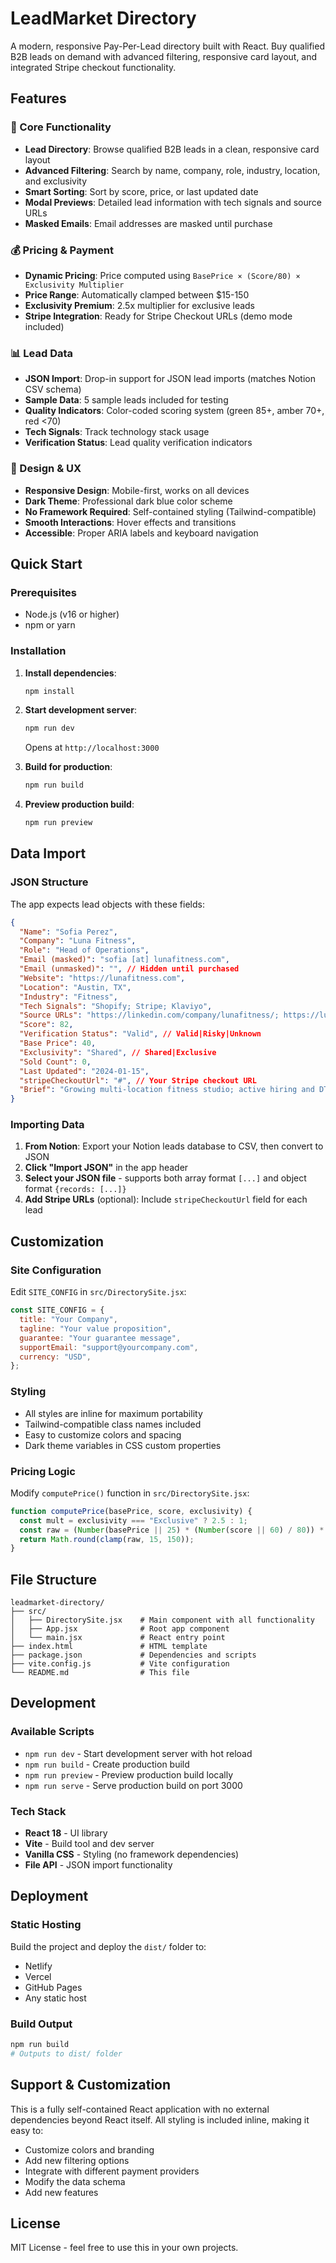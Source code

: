# LeadMarket Directory

A modern, responsive Pay-Per-Lead directory built with React. Buy qualified B2B leads on demand with advanced filtering, responsive card layout, and integrated Stripe checkout functionality.

## Features

### 🎯 Core Functionality
- **Lead Directory**: Browse qualified B2B leads in a clean, responsive card layout
- **Advanced Filtering**: Search by name, company, role, industry, location, and exclusivity
- **Smart Sorting**: Sort by score, price, or last updated date
- **Modal Previews**: Detailed lead information with tech signals and source URLs
- **Masked Emails**: Email addresses are masked until purchase

### 💰 Pricing & Payment
- **Dynamic Pricing**: Price computed using `BasePrice × (Score/80) × Exclusivity Multiplier`
- **Price Range**: Automatically clamped between $15-150
- **Exclusivity Premium**: 2.5x multiplier for exclusive leads
- **Stripe Integration**: Ready for Stripe Checkout URLs (demo mode included)

### 📊 Lead Data
- **JSON Import**: Drop-in support for JSON lead imports (matches Notion CSV schema)
- **Sample Data**: 5 sample leads included for testing
- **Quality Indicators**: Color-coded scoring system (green 85+, amber 70+, red <70)
- **Tech Signals**: Track technology stack usage
- **Verification Status**: Lead quality verification indicators

### 🎨 Design & UX
- **Responsive Design**: Mobile-first, works on all devices
- **Dark Theme**: Professional dark blue color scheme
- **No Framework Required**: Self-contained styling (Tailwind-compatible)
- **Smooth Interactions**: Hover effects and transitions
- **Accessible**: Proper ARIA labels and keyboard navigation

## Quick Start

### Prerequisites
- Node.js (v16 or higher)
- npm or yarn

### Installation

1. **Install dependencies**:
   ```bash
   npm install
   ```

2. **Start development server**:
   ```bash
   npm run dev
   ```
   Opens at `http://localhost:3000`

3. **Build for production**:
   ```bash
   npm run build
   ```

4. **Preview production build**:
   ```bash
   npm run preview
   ```

## Data Import

### JSON Structure
The app expects lead objects with these fields:

```json
{
  "Name": "Sofia Perez",
  "Company": "Luna Fitness", 
  "Role": "Head of Operations",
  "Email (masked)": "sofia [at] lunafitness.com",
  "Email (unmasked)": "", // Hidden until purchased
  "Website": "https://lunafitness.com",
  "Location": "Austin, TX",
  "Industry": "Fitness",
  "Tech Signals": "Shopify; Stripe; Klaviyo",
  "Source URLs": "https://linkedin.com/company/lunafitness/; https://lunafitness.com/careers",
  "Score": 82,
  "Verification Status": "Valid", // Valid|Risky|Unknown
  "Base Price": 40,
  "Exclusivity": "Shared", // Shared|Exclusive  
  "Sold Count": 0,
  "Last Updated": "2024-01-15",
  "stripeCheckoutUrl": "#", // Your Stripe checkout URL
  "Brief": "Growing multi-location fitness studio; active hiring and DTC stack."
}
```

### Importing Data

1. **From Notion**: Export your Notion leads database to CSV, then convert to JSON
2. **Click "Import JSON"** in the app header
3. **Select your JSON file** - supports both array format `[...]` and object format `{records: [...]}`
4. **Add Stripe URLs** (optional): Include `stripeCheckoutUrl` field for each lead

## Customization

### Site Configuration
Edit `SITE_CONFIG` in `src/DirectorySite.jsx`:

```javascript
const SITE_CONFIG = {
  title: "Your Company",
  tagline: "Your value proposition",
  guarantee: "Your guarantee message",
  supportEmail: "support@yourcompany.com",
  currency: "USD",
};
```

### Styling
- All styles are inline for maximum portability
- Tailwind-compatible class names included
- Easy to customize colors and spacing
- Dark theme variables in CSS custom properties

### Pricing Logic
Modify `computePrice()` function in `src/DirectorySite.jsx`:

```javascript
function computePrice(basePrice, score, exclusivity) {
  const mult = exclusivity === "Exclusive" ? 2.5 : 1;
  const raw = (Number(basePrice || 25) * (Number(score || 60) / 80)) * mult;
  return Math.round(clamp(raw, 15, 150));
}
```

## File Structure

```
leadmarket-directory/
├── src/
│   ├── DirectorySite.jsx    # Main component with all functionality
│   ├── App.jsx              # Root app component
│   └── main.jsx             # React entry point
├── index.html               # HTML template
├── package.json             # Dependencies and scripts
├── vite.config.js           # Vite configuration
└── README.md                # This file
```

## Development

### Available Scripts

- `npm run dev` - Start development server with hot reload
- `npm run build` - Create production build 
- `npm run preview` - Preview production build locally
- `npm run serve` - Serve production build on port 3000

### Tech Stack

- **React 18** - UI library
- **Vite** - Build tool and dev server  
- **Vanilla CSS** - Styling (no framework dependencies)
- **File API** - JSON import functionality

## Deployment

### Static Hosting
Build the project and deploy the `dist/` folder to:
- Netlify
- Vercel  
- GitHub Pages
- Any static host

### Build Output
```bash
npm run build
# Outputs to dist/ folder
```

## Support & Customization

This is a fully self-contained React application with no external dependencies beyond React itself. All styling is included inline, making it easy to:

- Customize colors and branding
- Add new filtering options  
- Integrate with different payment providers
- Modify the data schema
- Add new features

## License

MIT License - feel free to use this in your own projects.